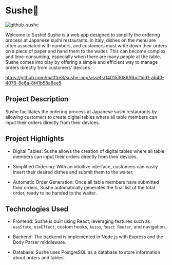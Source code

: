 <h1> Sushe🍣</h1>

![github-sushe](https://github.com/matttre3/sushe-app/assets/140153086/619d286f-c7d2-434a-a236-5c30760576a4)

Welcome to Sushe! Sushe is a web app designed to simplify the ordering process at Japanese sushi restaurants. In Italy, dishes on the menu are often associated with numbers, and customers must write down their orders on a piece of paper and hand them to the waiter. This can become complex and time-consuming, especially when there are many people at the table. Sushe comes into play by offering a simple and efficient way to manage orders directly from customers' devices.

https://github.com/matttre3/sushe-app/assets/140153086/6bcf1dd1-ab40-4078-8e6a-8f41b58a8ee5

<h2>Project Description </h2>
Sushe facilitates the ordering process at Japanese sushi restaurants by allowing customers to create digital tables where all table members can input their orders directly from their devices.
<h2> Project Highlights </h2>

- Digital Tables: Sushe allows the creation of digital tables where all table members can input their orders directly from their devices.

- Simplified Ordering: With an intuitive interface, customers can easily insert their desired dishes and submit them to the waiter.

- Automatic Order Generation: Once all table members have submitted their orders, Sushe automatically generates the final list of the total order, ready to be handed to the waiter.

<h2> Technologies Used </h2> 

- Frontend: Sushe is built using React, leveraging features such as `useState`, `useEffect`, custom hooks, `Axios`, `React Router`, and navigation.

- Backend: The backend is implemented in Node.js with Express and the Body Parser middleware.

- Database: Sushe uses PostgreSQL as a database to store information about orders and tables.


